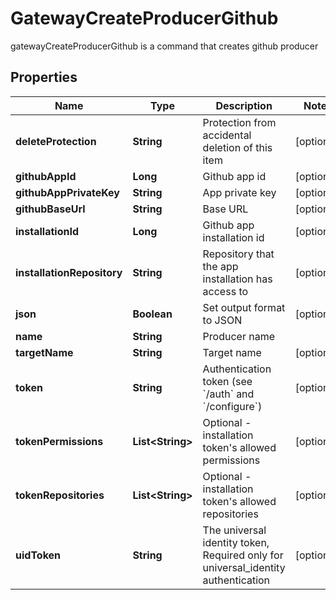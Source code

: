 

# GatewayCreateProducerGithub

gatewayCreateProducerGithub is a command that creates github producer
## Properties

Name | Type | Description | Notes
------------ | ------------- | ------------- | -------------
**deleteProtection** | **String** | Protection from accidental deletion of this item |  [optional]
**githubAppId** | **Long** | Github app id |  [optional]
**githubAppPrivateKey** | **String** | App private key |  [optional]
**githubBaseUrl** | **String** | Base URL |  [optional]
**installationId** | **Long** | Github app installation id |  [optional]
**installationRepository** | **String** | Repository that the app installation has access to |  [optional]
**json** | **Boolean** | Set output format to JSON |  [optional]
**name** | **String** | Producer name | 
**targetName** | **String** | Target name |  [optional]
**token** | **String** | Authentication token (see &#x60;/auth&#x60; and &#x60;/configure&#x60;) |  [optional]
**tokenPermissions** | **List&lt;String&gt;** | Optional - installation token&#39;s allowed permissions |  [optional]
**tokenRepositories** | **List&lt;String&gt;** | Optional - installation token&#39;s allowed repositories |  [optional]
**uidToken** | **String** | The universal identity token, Required only for universal_identity authentication |  [optional]



